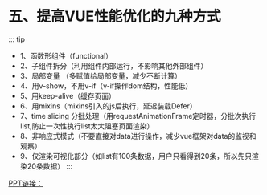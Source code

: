 # 五、提高VUE性能优化的九种方式

::: tip
+ 1、函数形组件（functional） 
+ 2、子组件拆分（利用组件内部运行，不影响其他外部组件）
+ 3、局部变量 （多赋值给局部变量，减少不断计算）
+ 4、用v-show，不用v-if（v-if操作dom结构，性能低）
+ 5、用keep-alive（缓存页面）
+ 6、用mixins（mixins引入的js后执行，延迟装载Defer）
+ 7、time slicing 分批处理（用requestAnimationFrame定时器，分批次执行list,防止一次性执行list太大阻塞页面渲染）
+ 8、非响应式模式（不要直接对data进行操作，减少vue框架对data的监视和观察）
+ 9、仅渲染可视化部分（如list有100条数据，用户只看得到20条，所以先只渲染20条数据）
:::

[PPT链接：](https://slides.com/akryum/vueconfus-2019#/1)
